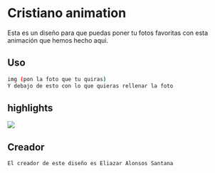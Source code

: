  #    Cristiano animation
 Esta es un diseño para que puedas poner tu fotos favoritas con esta animación que hemos hecho aqui.
 
 ##  Uso
 ```bash
 img (pon la foto que tu quiras)
 Y debajo de esto con lo que quieras rellenar la foto
 ```
 ##    highlights
 
 ![](https://i.imgur.com/21oT6ce.png)

 
 ##    Creador
 
 ```bash
 El creador de este diseño es Eliazar Alonsos Santana
 ```

